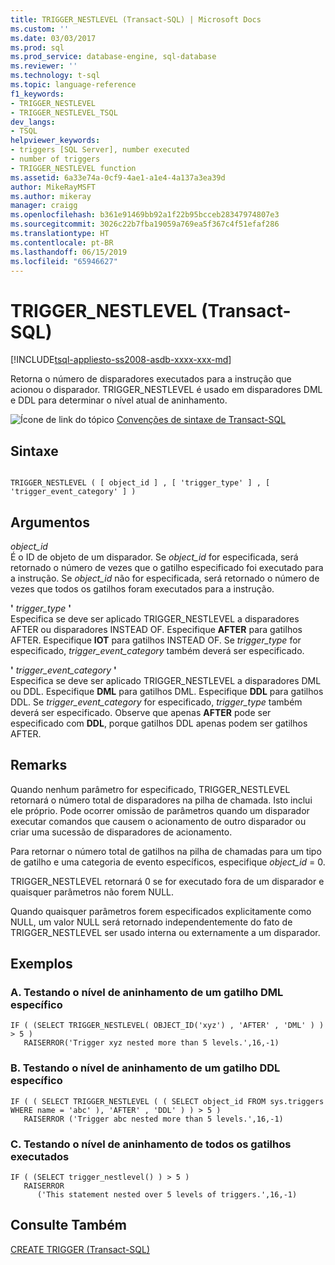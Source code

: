 ```yaml
---
title: TRIGGER_NESTLEVEL (Transact-SQL) | Microsoft Docs
ms.custom: ''
ms.date: 03/03/2017
ms.prod: sql
ms.prod_service: database-engine, sql-database
ms.reviewer: ''
ms.technology: t-sql
ms.topic: language-reference
f1_keywords:
- TRIGGER_NESTLEVEL
- TRIGGER_NESTLEVEL_TSQL
dev_langs:
- TSQL
helpviewer_keywords:
- triggers [SQL Server], number executed
- number of triggers
- TRIGGER_NESTLEVEL function
ms.assetid: 6a33e74a-0cf9-4ae1-a1e4-4a137a3ea39d
author: MikeRayMSFT
ms.author: mikeray
manager: craigg
ms.openlocfilehash: b361e91469bb92a1f22b95bcceb28347974807e3
ms.sourcegitcommit: 3026c22b7fba19059a769ea5f367c4f51efaf286
ms.translationtype: HT
ms.contentlocale: pt-BR
ms.lasthandoff: 06/15/2019
ms.locfileid: "65946627"
---
```

# <a name="triggernestlevel-transact-sql"></a>TRIGGER_NESTLEVEL (Transact-SQL)
[!INCLUDE[tsql-appliesto-ss2008-asdb-xxxx-xxx-md](../../includes/tsql-appliesto-ss2008-asdb-xxxx-xxx-md.md)]

  Retorna o número de disparadores executados para a instrução que acionou o disparador. TRIGGER_NESTLEVEL é usado em disparadores DML e DDL para determinar o nível atual de aninhamento.  
  
 ![Ícone de link do tópico](../../database-engine/configure-windows/media/topic-link.gif "Ícone de link do tópico") [Convenções de sintaxe de Transact-SQL](../../t-sql/language-elements/transact-sql-syntax-conventions-transact-sql.md)  
  
## <a name="syntax"></a>Sintaxe  
  
```  
  
TRIGGER_NESTLEVEL ( [ object_id ] , [ 'trigger_type' ] , [ 'trigger_event_category' ] )  
```  
  
## <a name="arguments"></a>Argumentos  
 *object_id*  
 É o ID de objeto de um disparador. Se *object_id* for especificada, será retornado o número de vezes que o gatilho especificado foi executado para a instrução. Se *object_id* não for especificada, será retornado o número de vezes que todos os gatilhos foram executados para a instrução.  
  
 **'** *trigger_type* **'**  
 Especifica se deve ser aplicado TRIGGER_NESTLEVEL a disparadores AFTER ou disparadores INSTEAD OF. Especifique **AFTER** para gatilhos AFTER. Especifique **IOT** para gatilhos INSTEAD OF. Se *trigger_type* for especificado, *trigger_event_category* também deverá ser especificado.  
  
 **'** *trigger_event_category* **'**  
 Especifica se deve ser aplicado TRIGGER_NESTLEVEL a disparadores DML ou DDL. Especifique **DML** para gatilhos DML. Especifique **DDL** para gatilhos DDL. Se *trigger_event_category* for especificado, *trigger_type* também deverá ser especificado. Observe que apenas **AFTER** pode ser especificado com **DDL**, porque gatilhos DDL apenas podem ser gatilhos AFTER.  
  
## <a name="remarks"></a>Remarks  
 Quando nenhum parâmetro for especificado, TRIGGER_NESTLEVEL retornará o número total de disparadores na pilha de chamada. Isto inclui ele próprio. Pode ocorrer omissão de parâmetros quando um disparador executar comandos que causem o acionamento de outro disparador ou criar uma sucessão de disparadores de acionamento.  
  
 Para retornar o número total de gatilhos na pilha de chamadas para um tipo de gatilho e uma categoria de evento específicos, especifique *object_id* = 0.  
  
 TRIGGER_NESTLEVEL retornará 0 se for executado fora de um disparador e quaisquer parâmetros não forem NULL.  
  
 Quando quaisquer parâmetros forem especificados explicitamente como NULL, um valor NULL será retornado independentemente do fato de TRIGGER_NESTLEVEL ser usado interna ou externamente a um disparador.  
  
## <a name="examples"></a>Exemplos  
  
### <a name="a-testing-the-nesting-level-of-a-specific-dml-trigger"></a>A. Testando o nível de aninhamento de um gatilho DML específico  
  
```  
IF ( (SELECT TRIGGER_NESTLEVEL( OBJECT_ID('xyz') , 'AFTER' , 'DML' ) ) > 5 )  
   RAISERROR('Trigger xyz nested more than 5 levels.',16,-1)  
```  
  
### <a name="b-testing-the-nesting-level-of-a-specific-ddl-trigger"></a>B. Testando o nível de aninhamento de um gatilho DDL específico  
  
```  
IF ( ( SELECT TRIGGER_NESTLEVEL ( ( SELECT object_id FROM sys.triggers  
WHERE name = 'abc' ), 'AFTER' , 'DDL' ) ) > 5 )  
   RAISERROR ('Trigger abc nested more than 5 levels.',16,-1)  
```  
  
### <a name="c-testing-the-nesting-level-of-all-triggers-executed"></a>C. Testando o nível de aninhamento de todos os gatilhos executados  
  
```  
IF ( (SELECT trigger_nestlevel() ) > 5 )  
   RAISERROR  
      ('This statement nested over 5 levels of triggers.',16,-1)  
```  
  
## <a name="see-also"></a>Consulte Também  
 [CREATE TRIGGER &#40;Transact-SQL&#41;](../../t-sql/statements/create-trigger-transact-sql.md)  
  
  
